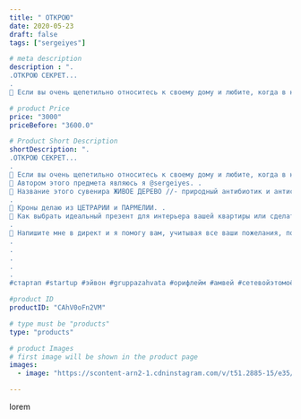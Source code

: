```yaml
---
title: " ОТКРОЮ"
date: 2020-05-23
draft: false
tags: ["sergeiyes"]

# meta description
description : ".
.ОТКРОЮ СЕКРЕТ...
.
🔺️ Если вы очень щепетильно относитесь к своему дому и любите, когда в нем появляется что//-то новое, то идеальным сувениром//-подарком дл"

# product Price
price: "3000"
priceBefore: "3600.0"

# Product Short Description
shortDescription: ".
.ОТКРОЮ СЕКРЕТ...
.
🔺️ Если вы очень щепетильно относитесь к своему дому и любите, когда в нем появляется что//-то новое, то идеальным сувениром//-подарком для вас станет предмет интерьера. .
🔺️ Автором этого предмета являюсь я @sergeiyes. .
🔺️ Название этого сувенира ЖИВОЕ ДЕРЕВО //- природный антибиотик и антисептик.
.
🔺️ Кроны делаю из ЦЕТРАРИИ и ПАРМЕЛИИ. .
🔺️ Как выбрать идеальный презент для интерьера вашей квартиры или сделать подарок своим близким?
.
🔺️ Напишите мне в директ и я помогу вам, учитывая все ваши пожелания, подобрать чудо//-подарок..
.
.
.
.
.
#стартап #startup #эйвон #gruppazahvata #орифлейм #амвей #сетевойэтомоё #сетевой #цетрария #ручнаяработа #бизнесбезвложений #резьбаподереву #сетевойэтомодно #живоедерево #сетевоймаркетинг #стильжизни #исландскиймох #пятигорск #КРЫМ #Севастополь #бизнес #churslabs #sergeystar #железноводск #ставрополь #антисептик #подарок #градмастеров #cetrariya"

#product ID
productID: "CAhV0oFn2VM"

# type must be "products"
type: "products"

# product Images
# first image will be shown in the product page
images:
  - image: "https://scontent-arn2-1.cdninstagram.com/v/t51.2885-15/e35/100985327_245131703409870_8761459692458847071_n.jpg?se=8&tp=1&_nc_ht=scontent-arn2-1.cdninstagram.com&_nc_cat=106&_nc_ohc=H_zV1u90QHcAX9wc4d7&ccb=7-4&oh=f05e92520b5d2a1319173cdda28e4c45&oe=6084AB3A&_nc_sid=86f79a&ig_cache_key=MjMxNTIyNzY1ODg3ODY3NDI1Mg%3D%3D.2-ccb7-4"

---
```

lorem
